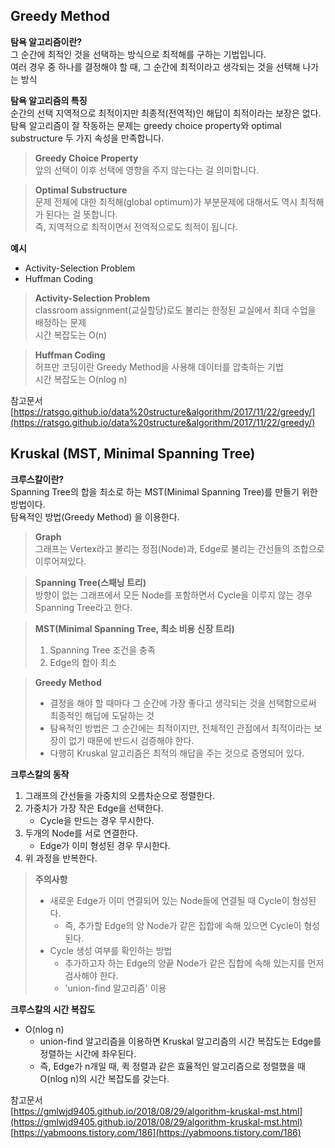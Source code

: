 
## Greedy Method

**탐욕 알고리즘이란?**  
그 순간에 최적인 것을 선택하는 방식으로 최적해를 구하는 기법입니다.  
여러 경우 중 하나를 결정해야 할 때, 그 순간에 최적이라고 생각되는 것을 선택해 나가는 방식  

**탐욕 알고리즘의 특징**  
순간의 선택 지역적으로 최적이지만 최종적(전역적)인 해답이 최적이라는 보장은 없다.  
탐욕 알고리즘이 잘 작동하는 문제는 greedy choice property와 optimal substructure 두 가지 속성을 만족합니다.  

> **Greedy Choice Property**  
> 앞의 선택이 이후 선택에 영향을 주지 않는다는 걸 의미합니다.  

> **Optimal Substructure**  
> 문제 전체에 대한 최적해(global optimum)가 부분문제에 대해서도 역시 최적해가 된다는 걸 뜻합니다.  
> 즉, 지역적으로 최적이면서 전역적으로도 최적이 됩니다.  

**예시**  
- Activity-Selection Problem  
- Huffman Coding  

>**Activity-Selection Problem**  
> classroom assignment(교실할당)로도 불리는 한정된 교실에서 최대 수업을 배정하는 문제  
> 시간 복잡도는 O(n)  
	
> **Huffman Coding**  
> 허프만 코딩이란 Greedy Method을 사용해 데이터를 압축하는 기법  
> 시간 복잡도는 O(nlog n)  

참고문서  
[https://ratsgo.github.io/data%20structure&algorithm/2017/11/22/greedy/](https://ratsgo.github.io/data%20structure&algorithm/2017/11/22/greedy/)

## Kruskal (MST, Minimal Spanning Tree)

**크루스칼이란?**  
Spanning Tree의 합을 최소로 하는 MST(Minimal Spanning Tree)를 만들기 위한 방법이다.  
탐욕적인 방법(Greedy Method) 을 이용한다.  

>**Graph**  
>그래프는 Vertex라고 불리는 정점(Node)과, Edge로 불리는 간선들의 조합으로 이루어져있다.  

>**Spanning Tree(스패닝 트리)**  
>방향이 없는 그래프에서 모든 Node를 포함하면서 Cycle을 이루지 않는 경우 Spanning Tree라고 한다.  

> **MST(Minimal Spanning Tree, 최소 비용 신장 트리)**  
>1. Spanning Tree 조건을 충족  
>2. Edge의 합이 최소  

>**Greedy Method**  
>- 결정을 해야 할 때마다 그 순간에 가장 좋다고 생각되는 것을 선택함으로써 최종적인 해답에 도달하는 것  
>- 탐욕적인 방법은 그 순간에는 최적이지만, 전체적인 관점에서 최적이라는 보장이 없기 때문에 반드시 검증해야 한다.  
>- 다행히 Kruskal 알고리즘은 최적의 해답을 주는 것으로 증명되어 있다.  

**크루스칼의 동작**  
1. 그래프의 간선들을 가중치의 오름차순으로 정렬한다.  
2. 가중치가 가장 작은 Edge을 선택한다.  
	- Cycle을 만드는 경우 무시한다.  
3. 두개의 Node를 서로 연결한다.  
	- Edge가 이미 형성된 경우 무시한다.  
4. 위 과정을 반복한다.  

>**주의사항**  
>- 새로운 Edge가 이미 연결되어 있는 Node들에 연결될 때 Cycle이 형성된다.  
>	- 즉, 추가할 Edge의 양 Node가 같은 집합에 속해 있으면 Cycle이 형성된다.  
>- Cycle 생성 여부를 확인하는 방법  
>	- 추가하고자 하는 Edge의 양끝 Node가 같은 집합에 속해 있는지를 먼저 검사해야 한다.  
>	- 'union-find 알고리즘' 이용  

**크루스칼의 시간 복잡도**  
- O(nlog n)  
	- union-find 알고리즘을 이용하면 Kruskal 알고리즘의 시간 복잡도는 Edge를 정렬하는 시간에 좌우된다.  
	- 즉, Edge가 n개일 때, 퀵 정렬과 같은 효율적인 알고리즘으로 정렬했을 때 O(nlog n)의 시간 복잡도를 갖는다.  
	
참고문서  
[https://gmlwjd9405.github.io/2018/08/29/algorithm-kruskal-mst.html](https://gmlwjd9405.github.io/2018/08/29/algorithm-kruskal-mst.html)  
[https://yabmoons.tistory.com/186](https://yabmoons.tistory.com/186)  
